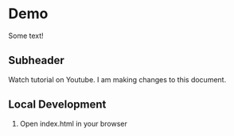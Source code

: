 # Demo

Some text!

## Subheader

Watch tutorial on Youtube. I am making changes to this document.

## Local Development

1. Open index.html in your browser
